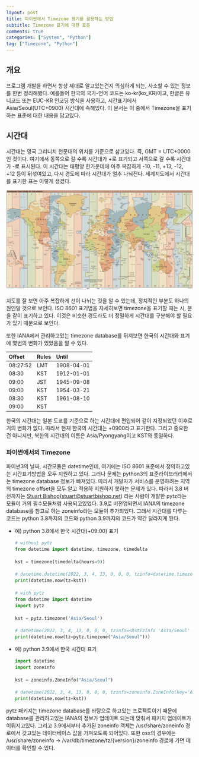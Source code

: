 ```yaml
---
layout: post
title: 파이썬에서 Timezone 표기를 활용하는 방법
subtitle: Timezone 표기에 대한 표준
comments: true
categories: ["System", "Python"]
tag: ["Timezone", "Python"]
---
```


## 개요

프로그램 개발을 하면서 항상 제대로 알고있는건지 의심하게 되는, 사소할 수 있는 정보를 한번 정리해봤다. 예를들어 한국의 국가-언어 코드는 ko-kr(ko_KR)이고, 한글은 유니코드 또는 EUC-KR 인코딩 방식을 사용하고, 시간표기에서 Asia/Seoul(UTC+0900) 시간대에 속해있다. 이 문서는 이 중에서 Timezone을 표기하는 표준에 대한 내용을 담고있다.

## 시간대

시간대는 영국 그리니치 천문대의 위치를 기준으로 삼고있다. 즉, GMT = UTC+0000인 것이다. 여기에서 동쪽으로 갈 수록 시간대가 +로 표기되고 서쪽으로 갈 수록 시간대가 -로 표시된다. 이 시간대는 태평양 한가운데에 아주 복잡하게 -10, -11, +13, -12, +12 등이 뒤섞여있고, 다시 경도에 따라 시간대가 얼추 나눠진다. 세계지도에서 시간대를 표기한 표는 이렇게 생겼다.

![국제 시간대 지도](/img/World_Time_Zones_Map.png)

지도를 잘 보면 아주 복잡하게 선이 나뉘는 것을 알 수 있는데, 정치적인 부분도 하나의 원인일 것으로 보인다. ISO 8601 표기법을 자세히보면 timezone을 표기할 때는 시, 분을 같이 표기하고 있다. 이것은 비슷한 경도라도 더 정밀하게 시간대를 구분해야 할 필요가 있기 때문으로 보인다.

또한 IANA에서 관리하고있는 timezone database를 뒤져보면 한국의 시간대와 표기에 몇번의 변화가 있었음을 알 수 있다.  

| Offset | Rules | Until |
| :-- | :-- | :-- |
| 08:27:52 | LMT | 1908-04-01|
| 08:30|KST|1912-01-01|
| 09:00|JST|1945-09-08|
| 09:00|KST|1954-03-21|
| 08:30|KST|1961-08-10|
| 09:00|KST||

한국의 시간대는 일본 도쿄를 기준으로 하는 시간대에 편입되어 같이 지정되었던 이후로 거의 변화가 없다. 따라서 현재 한국의 시간대는 +0900라고 표기한다. 그리고 중요한건 아니지만, 북한의 시간대의 이름은 Asia/Pyongyang이고 KST와 동일하다.

### 파이썬에서의 Timezone

파이썬3의 날짜, 시간모듈은 datetime인데, 여기에는 ISO 8601 표준에서 정의하고있는 시간표기방법을 모두 지원하고 있다. 그러나 문제는 python3의 표준라이브러리에서는 timezone database 정보가 빠져있다. 따라서 개발자가 서비스를 운영하려는 지역의 timezone offset을 모두 알고 적용하 지원하지 못하는 문제가 있다. 따라서 3.8 버전까지는 <ins>Stuart Bishop</ins>(<stuart@stuartbishop.net>) 라는 사람이 개발한 pytz라는 모듈이 거의 필수모듈처럼 사용되고있었다. 3.9로 버전업되면서 IANA의 timezone database를 참고로 하는 zoneinfo라는 모듈이 추가되었다. 그래서 시간대를 다루는 코드는 python 3.8까지의 코드와 python 3.9까지의 코드가 약간 달라지게 된다.

* 예) python 3.8에서 한국 시간대(+09:00) 표기

    ``` python
    # without pytz 
    from datetime import datetime, timezone, timedelta  

    kst = timezone(timedelta(hours=9))

    # datetime.datetime(2022, 3, 4, 13, 0, 0, 0, tzinfo=datetime.timezone(datetime.timedelta(seconds=32400)) 
    print(datetime.now(tz=kst))

    # with pytz 
    from datetime import datetime 
    import pytz  

    kst = pytz.timezone('Asia/Seoul')    

    # datetime(2022, 3, 4, 13, 0, 0, 0, tzinfo=<DstTzInfo 'Asia/Seoul' KST+9:00:00 STD>) 
    print(datetime.now(tz=pytz.timezone("Asia/Seoul"))) 
    ```

* 예) python 3.9에서 한국 시간대 표기

    ``` python
    import datetime 
    import zoneinfo  

    kst = zoneinfo.ZoneInfo("Asia/Seoul")

    # datetime(2022, 3, 4, 13, 0, 0, 0, tzinfo=zoneinfo.ZoneInfo(key='Asia/Seoul')) 
    print(datetime.now(tz=kst))
    ```

pytz 패키지는 timezone database를 바탕으로 하고있는 프로젝트이기 때문에 database를 관리하고있는 IANA의 정보가 업데이트 되는데 맞춰서 패키지 업데이트가 이뤄지고있다. 그리고 3.9에서부터 추가된 zoneinfo 객체는 /usr/share/zoneinfo 경로에서 갖고있는 데이터베이스 값을 가져오도록 되어있다. 또한 osx의 경우에는 /usr/share/zoneinfo -> /var/db/timezone/tz/{version}/zoneinfo 경로에 가면 데이터를 확인할 수 있다.
